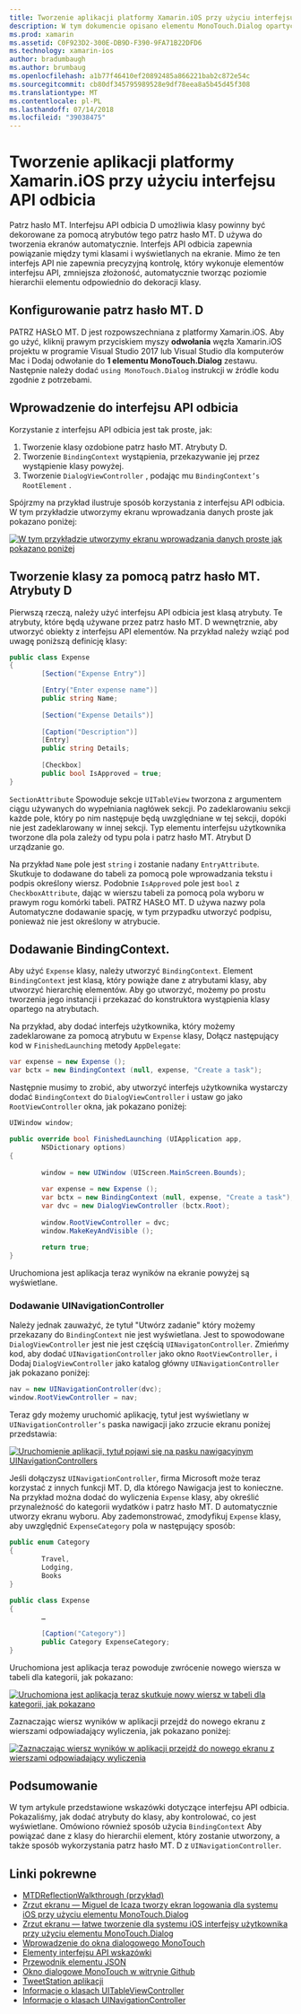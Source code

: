 ```yaml
---
title: Tworzenie aplikacji platformy Xamarin.iOS przy użyciu interfejsu API odbicia
description: W tym dokumencie opisano elementu MonoTouch.Dialog opartych na atrybutach interfejsu API odbicia, co powoduje utworzenie interfejsu użytkownika w oparciu o atrybuty klasy.
ms.prod: xamarin
ms.assetid: C0F923D2-300E-DB9D-F390-9FA71B22DFD6
ms.technology: xamarin-ios
author: bradumbaugh
ms.author: brumbaug
ms.openlocfilehash: a1b77f46410ef20892485a866221bab2c872e54c
ms.sourcegitcommit: cb80df345795989528e9df78eea8a5b45d45f308
ms.translationtype: MT
ms.contentlocale: pl-PL
ms.lasthandoff: 07/14/2018
ms.locfileid: "39038475"
---
```

# <a name="creating-a-xamarinios-application-using-the-reflection-api"></a>Tworzenie aplikacji platformy Xamarin.iOS przy użyciu interfejsu API odbicia

Patrz hasło MT. Interfejsu API odbicia D umożliwia klasy powinny być dekorowane za pomocą atrybutów tego patrz hasło MT. D używa do tworzenia ekranów automatycznie. Interfejs API odbicia zapewnia powiązanie między tymi klasami i wyświetlanych na ekranie. Mimo że ten interfejs API nie zapewnia precyzyjną kontrolę, który wykonuje elementów interfejsu API, zmniejsza złożoność, automatycznie tworząc poziomie hierarchii elementu odpowiednio do dekoracji klasy.

## <a name="setting-up-mtd"></a>Konfigurowanie patrz hasło MT. D

PATRZ HASŁO MT. D jest rozpowszechniana z platformy Xamarin.iOS. Aby go użyć, kliknij prawym przyciskiem myszy **odwołania** węzła Xamarin.iOS projektu w programie Visual Studio 2017 lub Visual Studio dla komputerów Mac i Dodaj odwołanie do **1 elementu MonoTouch.Dialog** zestawu. Następnie należy dodać `using MonoTouch.Dialog` instrukcji w źródle kodu zgodnie z potrzebami.

## <a name="getting-started-with-the-reflection-api"></a>Wprowadzenie do interfejsu API odbicia

Korzystanie z interfejsu API odbicia jest tak proste, jak:

1.  Tworzenie klasy ozdobione patrz hasło MT. Atrybuty D.
1.  Tworzenie `BindingContext` wystąpienia, przekazywanie jej przez wystąpienie klasy powyżej. 
1.  Tworzenie `DialogViewController` , podając mu `BindingContext’s` `RootElement` . 


Spójrzmy na przykład ilustruje sposób korzystania z interfejsu API odbicia. W tym przykładzie utworzymy ekranu wprowadzania danych proste jak pokazano poniżej:

 [![](reflection-api-walkthrough-images/01-expense-entry.png "W tym przykładzie utworzymy ekranu wprowadzania danych proste jak pokazano poniżej")](reflection-api-walkthrough-images/01-expense-entry.png#lightbox)

## <a name="creating-a-class-with-mtd-attributes"></a>Tworzenie klasy za pomocą patrz hasło MT. Atrybuty D

Pierwszą rzeczą, należy użyć interfejsu API odbicia jest klasą atrybuty. Te atrybuty, które będą używane przez patrz hasło MT. D wewnętrznie, aby utworzyć obiekty z interfejsu API elementów. Na przykład należy wziąć pod uwagę poniższą definicję klasy:

```csharp
public class Expense
{
        [Section("Expense Entry")]

        [Entry("Enter expense name")]
        public string Name;
        
        [Section("Expense Details")]
  
        [Caption("Description")]
        [Entry]
        public string Details;
        
        [Checkbox]
        public bool IsApproved = true;
}
```

`SectionAttribute` Spowoduje sekcje `UITableView` tworzona z argumentem ciągu używanych do wypełniania nagłówek sekcji. Po zadeklarowaniu sekcji każde pole, który po nim następuje będą uwzględniane w tej sekcji, dopóki nie jest zadeklarowany w innej sekcji.
Typ elementu interfejsu użytkownika tworzone dla pola zależy od typu pola i patrz hasło MT. Atrybut D urządzanie go.

Na przykład `Name` pole jest `string` i zostanie nadany `EntryAttribute`. Skutkuje to dodawane do tabeli za pomocą pole wprowadzania tekstu i podpis określony wiersz. Podobnie `IsApproved` pole jest `bool` z `CheckboxAttribute`, dając w wierszu tabeli za pomocą pola wyboru w prawym rogu komórki tabeli. PATRZ HASŁO MT. D używa nazwy pola Automatyczne dodawanie spację, w tym przypadku utworzyć podpisu, ponieważ nie jest określony w atrybucie.

## <a name="adding-the-bindingcontext"></a>Dodawanie BindingContext.

Aby użyć `Expense` klasy, należy utworzyć `BindingContext`. Element `BindingContext` jest klasą, który powiąże dane z atrybutami klasy, aby utworzyć hierarchię elementów. Aby go utworzyć, możemy po prostu tworzenia jego instancji i przekazać do konstruktora wystąpienia klasy opartego na atrybutach.

Na przykład, aby dodać interfejs użytkownika, który możemy zadeklarowane za pomocą atrybutu w `Expense` klasy, Dołącz następujący kod w `FinishedLaunching` metody `AppDelegate`:

```csharp
var expense = new Expense ();
var bctx = new BindingContext (null, expense, "Create a task");
```

Następnie musimy to zrobić, aby utworzyć interfejs użytkownika wystarczy dodać `BindingContext` do `DialogViewController` i ustaw go jako `RootViewController` okna, jak pokazano poniżej:

```csharp
UIWindow window;

public override bool FinishedLaunching (UIApplication app, 
        NSDictionary options)
{
   
        window = new UIWindow (UIScreen.MainScreen.Bounds);
            
        var expense = new Expense ();
        var bctx = new BindingContext (null, expense, "Create a task");
        var dvc = new DialogViewController (bctx.Root);
            
        window.RootViewController = dvc;
        window.MakeKeyAndVisible ();
            
        return true;
}
```

Uruchomiona jest aplikacja teraz wyników na ekranie powyżej są wyświetlane.

### <a name="adding-a-uinavigationcontroller"></a>Dodawanie UINavigationController

Należy jednak zauważyć, że tytuł "Utwórz zadanie" który możemy przekazany do `BindingContext` nie jest wyświetlana. Jest to spowodowane `DialogViewController` jest nie jest częścią `UINavigatonController`. Zmieńmy kod, aby dodać `UINavigationController` jako okno `RootViewController,` i Dodaj `DialogViewController` jako katalog główny `UINavigationController` jak pokazano poniżej:

```csharp
nav = new UINavigationController(dvc);
window.RootViewController = nav;
```

Teraz gdy możemy uruchomić aplikację, tytuł jest wyświetlany w `UINavigationController’s` paska nawigacji jako zrzucie ekranu poniżej przedstawia:

 [![](reflection-api-walkthrough-images/02-create-task.png "Uruchomienie aplikacji, tytuł pojawi się na pasku nawigacyjnym UINavigationControllers")](reflection-api-walkthrough-images/02-create-task.png#lightbox)

Jeśli dołączysz `UINavigationController`, firma Microsoft może teraz korzystać z innych funkcji MT. D, dla którego Nawigacja jest to konieczne. Na przykład można dodać do wyliczenia `Expense` klasy, aby określić przynależność do kategorii wydatków i patrz hasło MT. D automatycznie utworzy ekranu wyboru. Aby zademonstrować, zmodyfikuj `Expense` klasy, aby uwzględnić `ExpenseCategory` pola w następujący sposób:

```csharp
public enum Category
{
        Travel,
        Lodging,
        Books
}
        
public class Expense
{
        …

        [Caption("Category")]
        public Category ExpenseCategory;
}
```

Uruchomiona jest aplikacja teraz powoduje zwrócenie nowego wiersza w tabeli dla kategorii, jak pokazano:

 [![](reflection-api-walkthrough-images/03-set-details.png "Uruchomiona jest aplikacja teraz skutkuje nowy wiersz w tabeli dla kategorii, jak pokazano")](reflection-api-walkthrough-images/03-set-details.png#lightbox)

Zaznaczając wiersz wyników w aplikacji przejdź do nowego ekranu z wierszami odpowiadający wyliczenia, jak pokazano poniżej:

 [![](reflection-api-walkthrough-images/04-set-category.png "Zaznaczając wiersz wyników w aplikacji przejdź do nowego ekranu z wierszami odpowiadający wyliczenia")](reflection-api-walkthrough-images/04-set-category.png#lightbox)

 <a name="Summary" />


## <a name="summary"></a>Podsumowanie

W tym artykule przedstawione wskazówki dotyczące interfejsu API odbicia. Pokazaliśmy, jak dodać atrybuty do klasy, aby kontrolować, co jest wyświetlane. Omówiono również sposób użycia `BindingContext` Aby powiązać dane z klasy do hierarchii element, który zostanie utworzony, a także sposób wykorzystania patrz hasło MT. D z `UINavigationController`.


## <a name="related-links"></a>Linki pokrewne

- [MTDReflectionWalkthrough (przykład)](https://developer.xamarin.com/samples/MTDReflectionWalkthrough/)
- [Zrzut ekranu — Miguel de Icaza tworzy ekran logowania dla systemu iOS przy użyciu elementu MonoTouch.Dialog](http://youtu.be/3butqB1EG0c)
- [Zrzut ekranu — łatwe tworzenie dla systemu iOS interfejsy użytkownika przy użyciu elementu MonoTouch.Dialog](http://youtu.be/j7OC5r8ZkYg)
- [Wprowadzenie do okna dialogowego MonoTouch](~/ios/user-interface/monotouch.dialog/index.md)
- [Elementy interfejsu API wskazówki](~/ios/user-interface/monotouch.dialog/elements-api-walkthrough.md)
- [Przewodnik elementu JSON](~/ios/user-interface/monotouch.dialog/monotouch.dialog-json-markup.md)
- [Okno dialogowe MonoTouch w witrynie Github](https://github.com/migueldeicaza/MonoTouch.Dialog)
- [TweetStation aplikacji](https://github.com/migueldeicaza/TweetStation)
- [Informacje o klasach UITableViewController](http://developer.apple.com/library/ios/#DOCUMENTATION/UIKit/Reference/UITableViewController_Class/Reference/Reference.html)
- [Informacje o klasach UINavigationController](http://developer.apple.com/library/ios/#documentation/UIKit/Reference/UINavigationController_Class/Reference/Reference.html)
